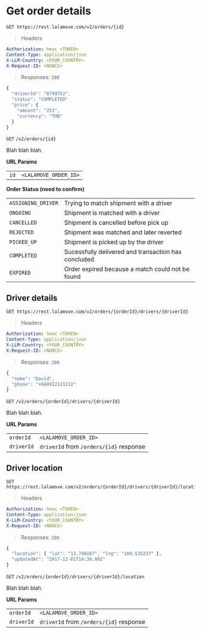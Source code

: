 # Get order details

```
GET https://rest.lalamove.com/v2/orders/{id}
```

> Headers

```yaml
Authorization: hmac <TOKEN>
Content-Type: application/json
X-LLM-Country: <YOUR_COUNTRY>
X-Request-ID: <NONCE>
```

> Responses: `200`

```js
{
  "driverId": "8799752",
  "status": "COMPLETED"
  "price": {
    "amount": "253",
    "currency": "THB"
  }
}
```

`GET` `/v2/orders/{id}`

Blah blah blah.

**URL Params**

|      |                       |
| ---- | --------------------- |
| `id` | `<LALAMOVE_ORDER_ID>` |

**Order Status (need to confirm)**

|                    |                                                     |
| ------------------ | --------------------------------------------------- |
| `ASSIGNING_DRIVER` | Trying to match shipment with a driver              |
| `ONGOING`          | Shipment is matched with a driver                   |
| `CANCELLED`        | Shipment is cancelled before pick up                |
| `REJECTED`         | Shipment was matched and later reverted             |
| `PICKED_UP`        | Shipment is picked up by the driver                 |
| `COMPLETED`        | Sucessfully delivered and transaction has concluded |
| `EXPIRED`          | Order expired because a match could not be found    |

## Driver details

```
GET https://rest.lalamove.com/v2/orders/{orderId}/drivers/{driverId}
```

> Headers

```yaml
Authorization: hmac <TOKEN>
Content-Type: application/json
X-LLM-Country: <YOUR_COUNTRY>
X-Request-ID: <NONCE>
```

> Responses: `200`

```js
{
  "name": "David",
  "phone": "+668912121212"
}
```

`GET` `/v2/orders/{orderId}/drivers/{driverId}`

Blah blah blah.

**URL Params**

|            |                                         |
| ---------- | --------------------------------------- |
| `orderId`  | `<LALAMOVE_ORDER_ID>`                   |
| `driverId` | `driverId` from `/orders/{id}` response |

## Driver location

```
GET https://rest.lalamove.com/v2/orders/{orderId}/drivers/{driverId}/location
```

> Headers

```yaml
Authorization: hmac <TOKEN>
Content-Type: application/json
X-LLM-Country: <YOUR_COUNTRY>
X-Request-ID: <NONCE>
```

> Responses: `200`

```js
{
  "location": { "lat": "13.740167", "lng": "100.535237" },
  "updatedAt": "2017-12-01T14:30.00Z"
}
```

`GET` `/v2/orders/{orderId}/drivers/{driverId}/location`

Blah blah blah.

**URL Params**

|            |                                         |
| ---------- | --------------------------------------- |
| `orderId`  | `<LALAMOVE_ORDER_ID>`                   |
| `driverId` | `driverId` from `/orders/{id}` response |
